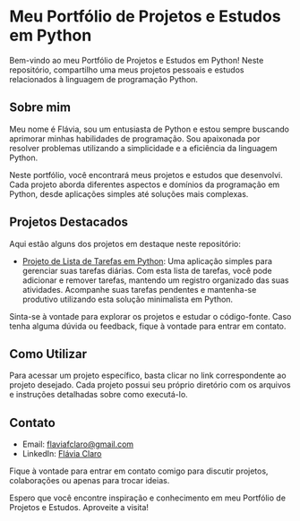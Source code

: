 # Meu Portfólio de Projetos e Estudos em Python

Bem-vindo ao meu Portfólio de Projetos e Estudos em Python! Neste repositório, compartilho uma meus projetos pessoais e estudos relacionados à linguagem de programação Python.

## Sobre mim

Meu nome é Flávia, sou um entusiasta de Python e estou sempre buscando aprimorar minhas habilidades de programação. Sou apaixonada por resolver problemas utilizando a simplicidade e a eficiência da linguagem Python.

Neste portfólio, você encontrará meus projetos e estudos que desenvolvi. Cada projeto aborda diferentes aspectos e domínios da programação em Python, desde aplicações simples até soluções mais complexas.

## Projetos Destacados

Aqui estão alguns dos projetos em destaque neste repositório:

- [Projeto de Lista de Tarefas em Python](https://github.com/Flaviafclaro/portifolio/tree/main/ListaDeTarefas): Uma aplicação simples para gerenciar suas tarefas diárias. Com esta lista de tarefas, você pode adicionar e remover tarefas, mantendo um registro organizado das suas atividades. Acompanhe suas tarefas pendentes e mantenha-se produtivo utilizando esta solução minimalista em Python.

Sinta-se à vontade para explorar os projetos e estudar o código-fonte. Caso tenha alguma dúvida ou feedback, fique à vontade para entrar em contato.

## Como Utilizar

Para acessar um projeto específico, basta clicar no link correspondente ao projeto desejado. Cada projeto possui seu próprio diretório com os arquivos e instruções detalhadas sobre como executá-lo.

## Contato

- Email: flaviafclaro@gmail.com
- LinkedIn: [Flávia Claro](https://www.linkedin.com/in/flavia-claro-06565456/)

Fique à vontade para entrar em contato comigo para discutir projetos, colaborações ou apenas para trocar ideias.

Espero que você encontre inspiração e conhecimento em meu Portfólio de Projetos e Estudos. Aproveite a visita!

